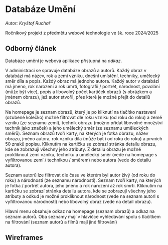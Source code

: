 # Databáze Umění 
*Autor: Kryštof Ruchař*

Ročníkový projekt z předmětu webové technologie ve šk. roce 2024/2025

## Odborný článek
Databáze umění je webová aplikace přístupná na *odkaz*.

V administraci se spravuje databáze obrazů a autorů. Každý obraz v databázi má název, rok a zemi vzniku, dnešní umístění, techniky, umělecký směr díla a popis. Každý obraz má jednoho autora. Každý autor v databázi má jmeno, rok narození a rok úmrtí, fotografii / portrét, národnost, povolání (může být více), popis a libovolný počet kartiček obrazů (s obrázkem a jménem obrazu), jež autor stvořil, přes které je možné přejít do detailů obrazů.

Na homepage je seznam obrazů, který je po kliknutí na tlačítko nastavení (ozubené kolečko) možné filtrovat dle roku vzniku (od roku do roku) a země vzniku (ze seznamu zemí), technik obrazu (možno přidat libovolné množství technik jako značek) a jeho umělecký směr (ze seznamu uměleckých směrů). Seznam obrazů tvoří karty, na kterých je fotka obrazu, název obrazu, jméno autora, rok vzniku díla (může být i od roku do roku) a prvních 50 znaků popisu. Kliknutím na kartičku se zobrazí stránka detailu obrazu, kde se zobrazují všechny jeho atributy. Z detailu obrazu je možné prokliknout zemi vzniku, techniku a umělecký směr (vede na homepage s vyfiltrovanou zemí / technikou / směrem) nebo autora (vede do detailu autora). 

Seznam autorů lze filtrovat dle času ve kterém byl autor živý (od roku do roku) a národnosti (ze seznamu národností). Seznam tvoří karty, na kterých je fotka / portrét autora, jeho jméno a rok narození až rok smrti. Kliknutím na kartičku se zobrazí stránka detailu autora, kde se zobrazují všechny jeho atributy a odkud je možné prokliknout národnost (vede na seznam autorl s vyfiltrovanou národností) nebo libovolný obraz (vede na detail obrazu).

Hlavní menu obsahuje odkaz na homepage (seznam obrazů) a odkaz na seznam autorů. Oba seznamy mají v hlavičce vyhledávání spolu s tlačítkem na filtrování (seznam autorů a filmů mají jiné filtrování)

## Wireframes
